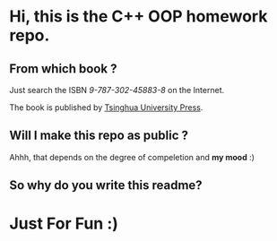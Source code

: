  # Hi, this is the C++ OOP homework repo.
  ## From which book ?
  Just search the ISBN *9-787-302-45883-8* on the Internet.
  
  The book is published by [Tsinghua University Press](http://www.wqbook.com).

  ## Will I make this repo as public ?
  Ahhh, that depends on the degree of compeletion and <strong> my mood</strong> :)

  ## So why do you write this readme?
  # Just For Fun :)